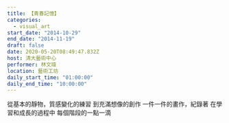 ```yaml
---
title: 【青春記憶】
categories:
  - visual_art
start_date: "2014-10-29"
end_date: "2014-11-19"
draft: false
date: 2020-05-20T08:49:47.832Z
host: 清大藝術中心
performer: 林文瑋
location: 藝術工坊
daily_start_time: "01:00:00"
daily_end_time: "10:00:00"
---
```


從基本的靜物，質感變化的練習 到充滿想像的創作 一件一件的畫作，紀錄著 在學習和成長的過程中 每個階段的一點一滴
